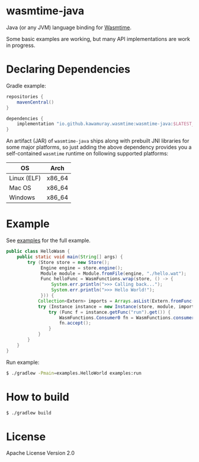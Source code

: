 wasmtime-java
=============

Java (or any JVM) language binding for [Wasmtime](https://github.com/bytecodealliance/wasmtime).

Some basic examples are working, but many API implementations are work in progress.

# Declaring Dependencies

Gradle example:

```groovy
repositories {
    mavenCentral()
}

dependencies {
    implementation "io.github.kawamuray.wasmtime:wasmtime-java:$LATEST_VERSION"
}
```

An artifact (JAR) of `wasmtime-java` ships along with prebuilt JNI libraries for some major platforms, so just adding the above dependency provides you a self-contained `wasmtime` runtime on following supported platforms:

| OS          | Arch   |
| ----        | ----   |
| Linux (ELF) | x86_64 |
| Mac OS      | x86_64 |
| Windows     | x86_64 |

# Example

See [examples](./examples) for the full example.

```java
public class HelloWasm {
    public static void main(String[] args) {
        try (Store store = new Store();
             Engine engine = store.engine();
             Module module = Module.fromFile(engine, "./hello.wat");
             Func helloFunc = WasmFunctions.wrap(store, () -> {
                 System.err.println(">>> Calling back...");
                 System.err.println(">>> Hello World!");
             })) {
            Collection<Extern> imports = Arrays.asList(Extern.fromFunc(helloFunc));
            try (Instance instance = new Instance(store, module, imports)) {
                try (Func f = instance.getFunc("run").get()) {
                    WasmFunctions.Consumer0 fn = WasmFunctions.consumer(f);
                    fn.accept();
                }
            }
        }
    }
}
```

Run example:
```sh
$ ./gradlew -Pmain=examples.HelloWorld examples:run
```

# How to build

```sh
$ ./gradlew build
```

# License

Apache License Version 2.0
